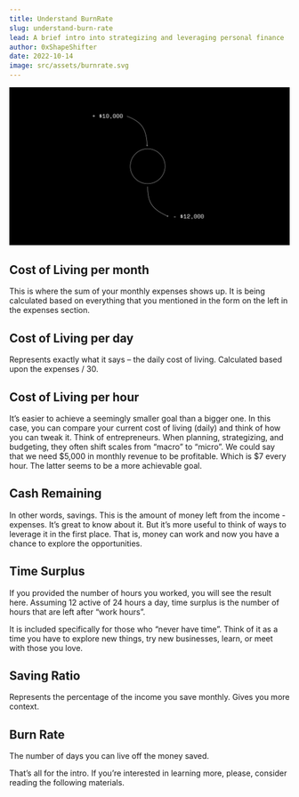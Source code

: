 ```yaml
---
title: Understand BurnRate
slug: understand-burn-rate
lead: A brief intro into strategizing and leveraging personal finance
author: 0xShapeShifter
date: 2022-10-14
image: src/assets/burnrate.svg
---
```

![Understand BurnEate](src/assets/burnrate.svg)
## Cost of Living per month

This is where the sum of your monthly expenses shows up. It is being calculated based on everything that you mentioned in the form on the left in the expenses section.

## Cost of Living per day

Represents exactly what it says – the daily cost of living. Calculated based upon the expenses / 30.

## Cost of Living per hour

It’s easier to achieve a seemingly smaller goal than a bigger one. In this case, you can compare your current cost of living (daily) and think of how you can tweak it.
Think of entrepreneurs. When planning, strategizing, and budgeting, they often shift scales from “macro” to “micro”. We could say that we need $5,000 in monthly revenue to be profitable. Which is $7 every hour. The latter seems to be a more achievable goal.

## Cash Remaining

In other words, savings. This is the amount of money left from the income - expenses. It’s great to know about it. But it’s more useful to think of ways to leverage it in the first place. That is, money can work and now you have a chance to explore the opportunities.

## Time Surplus

If you provided the number of hours you worked, you will see the result here. Assuming 12 active of 24 hours a day, time surplus is the number of hours that are left after “work hours”.

It is included specifically for those who “never have time”. Think of it as a time you have to explore new things, try new businesses, learn, or meet with those you love.

## Saving Ratio

Represents the percentage of the income you save monthly. Gives you more context.

## Burn Rate
The number of days you can live off the money saved.

That’s all for the intro. If you’re interested in learning more, please, consider reading the following materials.